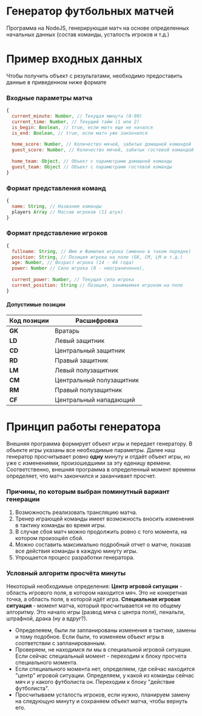 # Генератор футбольных матчей

Программа на NodeJS, генерирующая матч на основе определенных начальных данных (состав команды, усталость игроков и т.д.)

# Пример входных данных

Чтобы получить объект с результатами, необходимо предоставить данные в приведенном ниже формате

### Входные параметры матча
```Javascript
{
  current_minute: Number, // Текущая минута (0-90)
  current_time: Number, // Текущий тайм (1 или 2)
  is_begin: Boolean, // true, если матч еще не начался
  is_end: Boolean, // true, если матч уже закончился
  
  home_score: Number, // Количество мячей, забитых домашней командой
  guest_score: Number, // Количество мячей, забитых гостевой командой
  
  home_team: Object, // Объект с параметрами домашней команды
  guest_team: Object // Объект с параметрами гостевой команды 
}
```

### Формат представления команд

```Javascript
{
  name: String, // Название команды
  players Array // Массив игроков (11 штук)
}
```
### Формат представление игроков

```Javascript
{
  fullname: String, // Имя и Фамилия игрока (именно в таком порядке)
  position: String, // Позиция игрока на поле (GK, CM, LM и т.д.)
  age: Number, // Возраст игрока (14 - 44 года)
  power: Number // Сила игрока (0 - неограниченно),
  
  current_power: Number, // Текущая сила игрока
  current_position: String // Позиция, занимаемая игроком на поле
}
```
#### Допустимые позиции
| Код позиции | Расшифровка |
| --- | --- |
| **GK** | Вратарь |
| **LD** | Левый защитник |
| **CD** | Центральный защитник |
| **RD** | Правый защитник |
| **LM** | Левый полузащитник |
| **CM** | Центральный полузащитник |
| **RM** | Правый полузащитник |
| **CF** | Центральный нападающий |

# Принцип работы генератора
Внешняя программа формирует объект игры и передает генератору. В объекте игры указаны все необходимые параметры. Далее наш генератор просчитывает ровно **одну** минуту и отдаёт объект игры, но уже с изменениями, произошедшими за эту еденицу времени. Соответственно, внешняя программа в определенный момент времени определяет, что матч закончился и заканчивает просчет.

### Причины, по которым выбран поминутный вариант генерации
1. Возможность реализовать трансляцию матча.
2. Тренер играющей команды имеет возможность вносить изменения в тактику команды во время игры.
3. В случае сбоя матч можно продолжить ровно с того момента, на котором произошёл сбой.
4. Можно составить максимально подробный отчет о матче, показав все действия команды в каждую минуту игры.
5. Упрощается процесс разработки генератора.

### Условный алгоритм просчёта минуты
Некоторый необходимые определения:
**Центр игровой ситуации** - область игрового поля, в котором находится мяч. Это не конкретная точка, а область поля, в которой идёт игра. 
**Специальная игровая ситуация** - момент матча, который просчитывается не по общему алгоритму. Это начало игры (развод мяча с центра поля), пенальти, штрафной, драка (ну а вдруг?).

- Определеяем, были ли запланированы изменения в тактике, замены и тому подобное. Если были, то изменяем объект игры в соответствии с запланированным.
- Проверяем, не находимся ли мы в специальной игровой ситуации. Если сейчас специальный момент - переходим к блоку просчета специального момента.
- Если специального момента нет, определяем, где сейчас находится "центр" игровой ситуации. Определяем, у какой из команды сейчас мяч и у какого футболиста он. Переходим к блоку "действие футболиста".
- Просчитываем усталость игроков, если нужно, планируем замену на следующую минуту и сохраняем объект матча, чтобы вернуть его.
